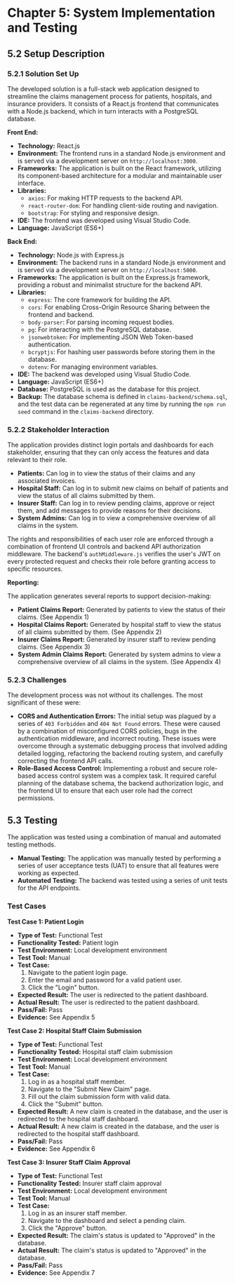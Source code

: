 # Chapter 5: System Implementation and Testing

## 5.2 Setup Description

### 5.2.1 Solution Set Up

The developed solution is a full-stack web application designed to streamline the claims management process for patients, hospitals, and insurance providers. It consists of a React.js frontend that communicates with a Node.js backend, which in turn interacts with a PostgreSQL database.

**Front End:**

*   **Technology:** React.js
*   **Environment:** The frontend runs in a standard Node.js environment and is served via a development server on `http://localhost:3000`.
*   **Frameworks:** The application is built on the React framework, utilizing its component-based architecture for a modular and maintainable user interface.
*   **Libraries:**
    *   `axios`: For making HTTP requests to the backend API.
    *   `react-router-dom`: For handling client-side routing and navigation.
    *   `bootstrap`: For styling and responsive design.
*   **IDE:** The frontend was developed using Visual Studio Code.
*   **Language:** JavaScript (ES6+)

**Back End:**

*   **Technology:** Node.js with Express.js
*   **Environment:** The backend runs in a standard Node.js environment and is served via a development server on `http://localhost:5000`.
*   **Frameworks:** The application is built on the Express.js framework, providing a robust and minimalist structure for the backend API.
*   **Libraries:**
    *   `express`: The core framework for building the API.
    *   `cors`: For enabling Cross-Origin Resource Sharing between the frontend and backend.
    *   `body-parser`: For parsing incoming request bodies.
    *   `pg`: For interacting with the PostgreSQL database.
    *   `jsonwebtoken`: For implementing JSON Web Token-based authentication.
    *   `bcryptjs`: For hashing user passwords before storing them in the database.
    *   `dotenv`: For managing environment variables.
*   **IDE:** The backend was developed using Visual Studio Code.
*   **Language:** JavaScript (ES6+)
*   **Database:** PostgreSQL is used as the database for this project.
*   **Backup:** The database schema is defined in `claims-backend/schema.sql`, and the test data can be regenerated at any time by running the `npm run seed` command in the `claims-backend` directory.

### 5.2.2 Stakeholder Interaction

The application provides distinct login portals and dashboards for each stakeholder, ensuring that they can only access the features and data relevant to their role.

*   **Patients:** Can log in to view the status of their claims and any associated invoices.
*   **Hospital Staff:** Can log in to submit new claims on behalf of patients and view the status of all claims submitted by them.
*   **Insurer Staff:** Can log in to review pending claims, approve or reject them, and add messages to provide reasons for their decisions.
*   **System Admins:** Can log in to view a comprehensive overview of all claims in the system.

The rights and responsibilities of each user role are enforced through a combination of frontend UI controls and backend API authorization middleware. The backend's `authMiddleware.js` verifies the user's JWT on every protected request and checks their role before granting access to specific resources.

**Reporting:**

The application generates several reports to support decision-making:

*   **Patient Claims Report:** Generated by patients to view the status of their claims. (See Appendix 1)
*   **Hospital Claims Report:** Generated by hospital staff to view the status of all claims submitted by them. (See Appendix 2)
*   **Insurer Claims Report:** Generated by insurer staff to review pending claims. (See Appendix 3)
*   **System Admin Claims Report:** Generated by system admins to view a comprehensive overview of all claims in the system. (See Appendix 4)

### 5.2.3 Challenges

The development process was not without its challenges. The most significant of these were:

*   **CORS and Authentication Errors:** The initial setup was plagued by a series of `403 Forbidden` and `404 Not Found` errors. These were caused by a combination of misconfigured CORS policies, bugs in the authentication middleware, and incorrect routing. These issues were overcome through a systematic debugging process that involved adding detailed logging, refactoring the backend routing system, and carefully correcting the frontend API calls.
*   **Role-Based Access Control:** Implementing a robust and secure role-based access control system was a complex task. It required careful planning of the database schema, the backend authorization logic, and the frontend UI to ensure that each user role had the correct permissions.

## 5.3 Testing

The application was tested using a combination of manual and automated testing methods.

*   **Manual Testing:** The application was manually tested by performing a series of user acceptance tests (UAT) to ensure that all features were working as expected.
*   **Automated Testing:** The backend was tested using a series of unit tests for the API endpoints.

### Test Cases

**Test Case 1: Patient Login**

*   **Type of Test:** Functional Test
*   **Functionality Tested:** Patient login
*   **Test Environment:** Local development environment
*   **Test Tool:** Manual
*   **Test Case:**
    1.  Navigate to the patient login page.
    2.  Enter the email and password for a valid patient user.
    3.  Click the "Login" button.
*   **Expected Result:** The user is redirected to the patient dashboard.
*   **Actual Result:** The user is redirected to the patient dashboard.
*   **Pass/Fail:** Pass
*   **Evidence:** See Appendix 5

**Test Case 2: Hospital Staff Claim Submission**

*   **Type of Test:** Functional Test
*   **Functionality Tested:** Hospital staff claim submission
*   **Test Environment:** Local development environment
*   **Test Tool:** Manual
*   **Test Case:**
    1.  Log in as a hospital staff member.
    2.  Navigate to the "Submit New Claim" page.
    3.  Fill out the claim submission form with valid data.
    4.  Click the "Submit" button.
*   **Expected Result:** A new claim is created in the database, and the user is redirected to the hospital staff dashboard.
*   **Actual Result:** A new claim is created in the database, and the user is redirected to the hospital staff dashboard.
*   **Pass/Fail:** Pass
*   **Evidence:** See Appendix 6

**Test Case 3: Insurer Staff Claim Approval**

*   **Type of Test:** Functional Test
*   **Functionality Tested:** Insurer staff claim approval
*   **Test Environment:** Local development environment
*   **Test Tool:** Manual
*   **Test Case:**
    1.  Log in as an insurer staff member.
    2.  Navigate to the dashboard and select a pending claim.
    3.  Click the "Approve" button.
*   **Expected Result:** The claim's status is updated to "Approved" in the database.
*   **Actual Result:** The claim's status is updated to "Approved" in the database.
*   **Pass/Fail:** Pass
*   **Evidence:** See Appendix 7